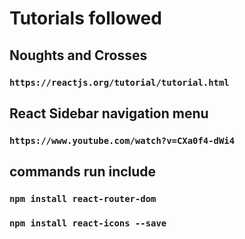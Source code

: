 # Tutorials followed  

## Noughts and Crosses

### `https://reactjs.org/tutorial/tutorial.html`

## React Sidebar navigation menu

### `https://www.youtube.com/watch?v=CXa0f4-dWi4`

## commands run include

### `npm install react-router-dom`

### `npm install react-icons --save`
